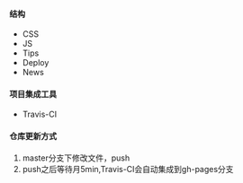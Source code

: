 #### 结构
- CSS
- JS
- Tips
- Deploy
- News

#### 项目集成工具
- Travis-CI

#### 仓库更新方式
1. master分支下修改文件，push
2. push之后等待月5min,Travis-CI会自动集成到gh-pages分支